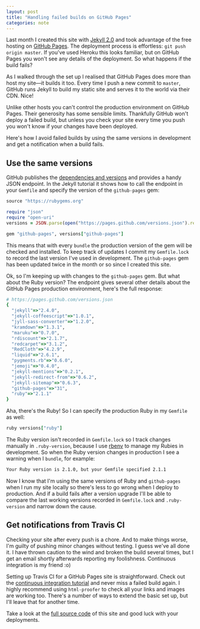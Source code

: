 ```yaml
---
layout: post
title: "Handling failed builds on GitHub Pages"
categories: note
---
```

Last month I created this site with [Jekyll 2.0] and took advantage of the free hosting on [GitHub Pages]. The deployment process is effortless: `git push origin master`. If you've used Heroku this looks familiar, but on GitHub Pages you won't see any details of the deployment. So what happens if the build fails?

As I walked through the set up I realised that GitHub Pages does more than host my site&mdash;it builds it too. Every time I push a new commit to `master`, GitHub runs Jekyll to build my static site and serves it to the world via their CDN. Nice!

Unlike other hosts you can't control the production environment on GitHub Pages. Their generosity has some sensible limits. Thankfully GitHub won't deploy a failed build, but unless you check your site every time you push you won't know if your changes have been deployed.

Here's how I avoid failed builds by using the same versions in development and get a notification when a build fails.

## Use the same versions

GitHub publishes the [dependencies and versions] and provides a handy JSON endpoint. In the Jekyll tutorial it shows how to call the endpoint in your `Gemfile` and specify the version of the `github-pages` gem:

```ruby
source "https://rubygems.org"

require "json"
require "open-uri"
versions = JSON.parse(open("https://pages.github.com/versions.json").read)

gem "github-pages", versions["github-pages"]
```

This means that with every `bundle` the production version of the gem will be checked and installed. To keep track of updates I commit my `Gemfile.lock` to record the last version I've used in development. The `github-pages` gem has been updated twice in the month or so since I created this site.

Ok, so I'm keeping up with changes to the `github-pages` gem. But what about the Ruby version? The endpoint gives several other details about the GitHub Pages production environment, here's the full response:

```ruby
# https://pages.github.com/versions.json
{
  "jekyll"=>"2.4.0",
  "jekyll-coffeescript"=>"1.0.1",
  "jyll-sass-converter"=>"1.2.0",
  "kramdown"=>"1.3.1",
  "maruku"=>"0.7.0",
  "rdiscount"=>"2.1.7",
  "redcarpet"=>"3.1.2",
  "RedCloth"=>"4.2.9",
  "liquid"=>"2.6.1",
  "pygments.rb"=>"0.6.0",
  "jemoji"=>"0.4.0",
  "jekyll-mentions"=>"0.2.1",
  "jekyll-redirect-from"=>"0.6.2",
  "jekyll-sitemap"=>"0.6.3",
  "github-pages"=>"31",
  "ruby"=>"2.1.1"
}
```

Aha, there's the Ruby! So I can specify the production Ruby in my `Gemfile` as well:

```ruby
ruby versions["ruby"]
```

The Ruby version isn't recorded in `Gemfile.lock` so I track changes manually in `.ruby-version`, because I use [rbenv] to manage my Rubies in development. So when the Ruby version changes in production I see a warning when I `bundle`, for example:

```bash
Your Ruby version is 2.1.0, but your Gemfile specified 2.1.1
```

Now I know that I'm using the same versions of Ruby and `github-pages` when I run my site locally so there's less to go wrong when I deploy to production. And if a build fails after a version upgrade I'll be able to compare the last working versions recorded in `Gemfile.lock` and `.ruby-version` and narrow down the cause.

## Get notifications from Travis CI

Checking your site after every push is a chore. And to make things worse, I'm guilty of pushing minor changes without testing. I guess we've all done it. I have thrown caution to the wind and broken the build several times, but I get an email shortly afterwards reporting my foolishness. Continuous integration is my friend :o)

Setting up Travis CI for a GitHub Pages site is straightforward. Check out the [continuous integration tutorial] and never miss a failed build again. I highly recommend using `html-proofer` to check all your links and images are working too. There's a number of ways to extend the basic set up, but I'll leave that for another time.

Take a look at the [full source code] of this site and good luck with your deployments.

[Jekyll 2.0]: http://jekyllrb.com
[GitHub Pages]: https://pages.github.com
[dependencies and versions]: https://pages.github.com/versions/
[rbenv]: http://rbenv.org
[continuous integration tutorial]: https://jekyllrb.com/docs/deployment/automated/#continuous-integration-service
[full source code]: https://github.com/jamesjoshuahill/jamesjoshuahill.github.io
